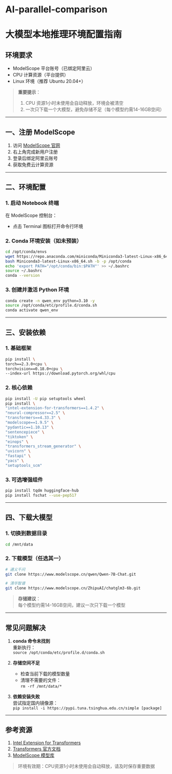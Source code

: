 # AI-parallel-comparison
# 大模型本地推理环境配置指南

## 环境要求
- ModelScope 平台账号（已绑定阿里云）
- CPU 计算资源（平台提供）
- Linux 环境（推荐 Ubuntu 20.04+）

> **重要提示**：
> 1. CPU 资源1小时未使用会自动释放，环境会被清空
> 2. 一次只下载一个大模型，避免存储不足（每个模型约需14-16GB空间）

---

## 一、注册 ModelScope
1. 访问 [ModelScope 官网](https://www.modelscope.cn/home)
2. 右上角完成新用户注册
3. 登录后绑定阿里云账号
4. 获取免费云计算资源

---

## 二、环境配置

### 1. 启动 Notebook 终端
在 ModelScope 控制台：
- 点击 Terminal 图标打开命令行环境

### 2. Conda 环境安装（如未预装）
```bash
cd /opt/conda/envs
wget https://repo.anaconda.com/miniconda/Miniconda3-latest-Linux-x86_64.sh
bash Miniconda3-latest-Linux-x86_64.sh -b -p /opt/conda
echo 'export PATH="/opt/conda/bin:$PATH"' >> ~/.bashrc
source ~/.bashrc
conda --version
```

### 3. 创建并激活 Python 环境
```bash
conda create -n qwen_env python=3.10 -y
source /opt/conda/etc/profile.d/conda.sh
conda activate qwen_env
```

---

## 三、安装依赖

### 1. 基础框架
```bash
pip install \
torch==2.3.0+cpu \
torchvision==0.18.0+cpu \
--index-url https://download.pytorch.org/whl/cpu
```

### 2. 核心依赖
```bash
pip install -U pip setuptools wheel
pip install \
"intel-extension-for-transformers==1.4.2" \
"neural-compressor==2.5" \
"transformers==4.33.3" \
"modelscope==1.9.5" \
"pydantic==1.10.13" \
"sentencepiece" \
"tiktoken" \
"einops" \
"transformers_stream_generator" \
"uvicorn" \
"fastapi" \
"yacs" \
"setuptools_scm"
```

### 3. 可选增强组件
```bash
pip install tqdm huggingface-hub
pip install fschat --use-pep517
```

---

## 四、下载大模型

### 1. 切换到数据目录
```bash
cd /mnt/data
```

### 2. 下载模型（任选其一）
```bash
# 通义千问
git clone https://www.modelscope.cn/qwen/Qwen-7B-Chat.git

# 清华智谱
git clone https://www.modelscope.cn/ZhipuAI/chatglm3-6b.git

```

> **存储建议**：  
> 每个模型约需14-16GB空间，建议一次只下载一个模型

---


## 常见问题解决
1. **conda 命令未找到**  
   重新执行：  
   `source /opt/conda/etc/profile.d/conda.sh`

2. **存储空间不足**  
   - 检查当前下载的模型数量
   - 清理不需要的文件：  
     `rm -rf /mnt/data/*`

3. **依赖安装失败**  
   尝试指定国内镜像源：  
   `pip install -i https://pypi.tuna.tsinghua.edu.cn/simple [package]`

---

## 参考资源
1. [Intel Extension for Transformers](https://github.com/intel/intel-extension-for-transformers)
2. [Transformers 官方文档](https://huggingface.co/docs/transformers)
3. [ModelScope 模型库](https://www.modelscope.cn/models)

> 环境有效期：CPU资源1小时未使用会自动释放，请及时保存重要数据
